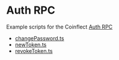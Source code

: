 # Auth RPC

Example scripts for the Coinflect [Auth RPC](https://docs.coinflect.com/build/coinflectchain-apis/auth-api)

* [changePassword.ts](./changePassword.ts)
* [newToken.ts](./newToken.ts)
* [revokeToken.ts](./revokeToken.ts)
